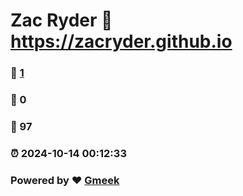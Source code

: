 # Zac Ryder :link: https://zacryder.github.io 
### :page_facing_up: [1](https://zacryder.github.io/tag.html) 
### :speech_balloon: 0 
### :hibiscus: 97 
### :alarm_clock: 2024-10-14 00:12:33 
### Powered by :heart: [Gmeek](https://github.com/Meekdai/Gmeek)
